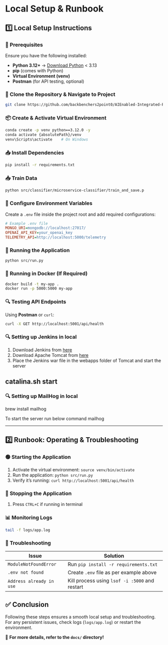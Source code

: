 
# **Local Setup & Runbook**

## **1️⃣ Local Setup Instructions**

### **📌 Prerequisites**
Ensure you have the following installed:
- **Python 3.12+** → [Download Python](https://www.python.org/downloads/) < 3.13
- **pip** (comes with Python)
- **Virtual Environment (venv)**
- **Postman** (for API testing, optional)

### **📂 Clone the Repository & Navigate to Project**
```sh
git clone https://github.com/backbenchers2point0/AIEnabled-Integrated-Platform-Environment.git
```

### **📦 Create & Activate Virtual Environment**
```sh
conda create -p venv python==3.12.0 -y
conda activate {absolutePath}/venv
venv\Scripts\activate    # On Windows
```

### **📥 Install Dependencies**
```sh
pip install -r requirements.txt
```

### **📥 Train Data**
```sh
python src/classifier/microservice-classifier/train_and_save.p
```

### **🔧 Configure Environment Variables**
Create a `.env` file inside the project root and add required configurations:
```ini
# Example .env file
MONGO_URI=mongodb://localhost:27017/
OPENAI_API_KEY=your_openai_key
TELEMETRY_API=http://localhost:5000/telemetry
```

### **🚀 Running the Application**
```sh
python src/run.py
```

### **📌 Running in Docker (If Required)**
```sh
docker build -t my-app .
docker run -p 5000:5000 my-app
```

### **🔍 Testing API Endpoints**
Using **Postman** or `curl`:
```sh
curl -X GET http://localhost:5001/api/health
```

### **🔍 Setting up Jenkins in local**
1. Download Jenkins from [here](https://www.jenkins.io/download/)
2. Download Apache Tomcat from [here](https://tomcat.apache.org/download-90.cgi)
3. Place the Jenkins war file in the webapps folder of Tomcat and start the server

catalina.sh start
---

### **🔍 Setting up MailHog in local**

brew install mailhog

To start the server run below command
mailhog

---

## **2️⃣ Runbook: Operating & Troubleshooting**

### **🟢 Starting the Application**
1. Activate the virtual environment: `source venv/bin/activate`
2. Run the application: `python src/run.py`
3. Verify it’s running: `curl http://localhost:5001/api/health`

### **🛑 Stopping the Application**
1. Press `CTRL+C` if running in terminal

### **📊 Monitoring Logs**
```sh
tail -f logs/app.log
```

### **🚨 Troubleshooting**
| Issue | Solution |
|--------|----------|
| `ModuleNotFoundError` | Run `pip install -r requirements.txt` |
| `.env not found` | Create `.env` file as per example above |
| `Address already in use` | Kill process using `lsof -i :5000` and restart |


## **✅ Conclusion**
Following these steps ensures a smooth local setup and troubleshooting. For any persistent issues, check logs (`logs/app.log`) or restart the environment.

📌 **For more details, refer to the `docs/` directory!**

